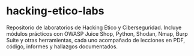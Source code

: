 # hacking-etico-labs
Repositorio de laboratorios de Hacking Ético y Ciberseguridad. Incluye módulos prácticos con OWASP Juice Shop, Python, Shodan, Nmap, Burp Suite y otras herramientas, cada uno acompañado de lecciones en PDF, código, informes y hallazgos documentados.
